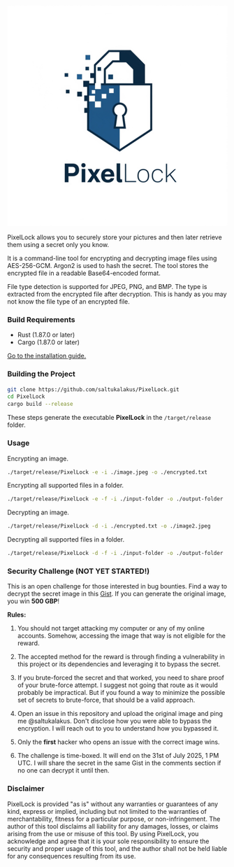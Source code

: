 ![PixelLock](https://github.com/saltukalakus/PixelLock/blob/main/PixelLock.jpeg)

PixelLock allows you to securely store your pictures and then later retrieve them using a secret only you know.

It is a command-line tool for encrypting and decrypting image files using AES-256-GCM. Argon2 is used to hash the secret. The tool stores the encrypted file in a readable Base64-encoded format.

File type detection is supported for JPEG, PNG, and BMP. The type is extracted from the encrypted file after decryption. This is handy as you may not know the file type of an encrypted file.

### Build Requirements
- Rust (1.87.0 or later)
- Cargo (1.87.0 or later)

[Go to the installation guide.](https://www.rust-lang.org/learn/get-started)

### Building the Project

   ```bash
   git clone https://github.com/saltukalakus/PixelLock.git
   cd PixelLock
   cargo build --release
   ```

These steps generate the executable **PixelLock** in the `/target/release` folder.

### Usage

Encrypting an image.

```bash
./target/release/PixelLock -e -i ./image.jpeg -o ./encrypted.txt
```
Encrypting all supported files in a folder.

```bash
./target/release/PixelLock -e -f -i ./input-folder -o ./output-folder
```

Decrypting an image.

```bash
./target/release/PixelLock -d -i ./encrypted.txt -o ./image2.jpeg
```
Decrypting all supported files in a folder.

```bash
./target/release/PixelLock -d -f -i ./input-folder -o ./output-folder
```

### Security Challenge (NOT YET STARTED!)

This is an open challenge for those interested in bug bounties. Find a way to decrypt the secret image in this [Gist](). If you can generate the original image, you win **500 GBP**!

**Rules:**

1. You should not target attacking my computer or any of my online accounts. Somehow, accessing the image that way is not eligible for the reward.

2. The accepted method for the reward is through finding a vulnerability in this project or its dependencies and leveraging it to bypass the secret. 

3. If you brute-forced the secret and that worked, you need to share proof of your brute-force attempt. I suggest not going that route as it would probably be impractical. But if you found a way to minimize the possible set of secrets to brute-force, that should be a valid approach.

4. Open an issue in this repository and upload the original image and ping me @saltukalakus. Don't disclose how you were able to bypass the encryption. I will reach out to you to understand how you bypassed it.

5. Only the **first** hacker who opens an issue with the correct image wins.

6. The challenge is time-boxed. It will end on the 31st of July 2025, 1 PM UTC. I will share the secret in the same Gist in the comments section if no one can decrypt it until then.

### Disclaimer 

PixelLock is provided "as is" without any warranties or guarantees of any kind, express or implied, including but not limited to the warranties of merchantability, fitness for a particular purpose, or non-infringement. The author of this tool disclaims all liability for any damages, losses, or claims arising from the use or misuse of this tool. By using PixelLock, you acknowledge and agree that it is your sole responsibility to ensure the security and proper usage of this tool, and the author shall not be held liable for any consequences resulting from its use.
